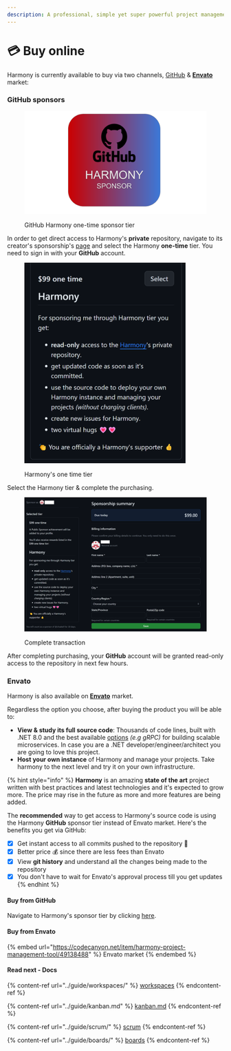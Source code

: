 ```yaml
---
description: A professional, simple yet super powerful project management tool.
---
```


# 💳 Buy online

Harmony is currently available to buy via two channels, [GitHub](https://github.com/sponsors/chsakell) &  [**Envato**](https://codecanyon.net/item/harmony-project-management-tool/49138488) market:&#x20;

### GitHub sponsors

<figure><img src="../.gitbook/assets/harmony-sponsor-link.png" alt="" width="563"><figcaption><p>GitHub Harmony one-time sponsor tier</p></figcaption></figure>

In order to get direct access to Harmony's **private** repository, navigate to its creator's sponsorship's [page](https://github.com/sponsors/chsakell) and select the Harmony **one-time** tier. You need to sign in with your **GitHub** account.

<figure><img src="../.gitbook/assets/harmony-tier.png" alt="" width="375"><figcaption><p>Harmony's one time tier</p></figcaption></figure>

Select the Harmony tier & complete the purchasing.

<figure><img src="../.gitbook/assets/harmony-tier-purchase.png" alt=""><figcaption><p>Complete transaction</p></figcaption></figure>

After completing purchasing, your **GitHub** account will be granted read-only access to the repository in next few hours.

### Envato

Harmony is also available on [**Envato**](https://codecanyon.net/item/harmony-project-management-tool/49138488) market.&#x20;

Regardless the option you choose, after buying the product you will be able to:

* **View & study its full source code**: Thousands of code lines, built with .NET 8.0 and the best available [options](technology.md) _(e.g gRPC)_ for building scalable microservices. In case you are a .NET developer/engineer/architect you are going to love this project.
* **Host your own instance** of Harmony and manage your projects. Take harmony to the next level and try it on your own infrastructure.

{% hint style="info" %}
**Harmony** is an amazing **state of the art** project written with best practices and latest technologies and it's expected to grow more. The price may rise in the future as more and more features are being added.

The **recommended** way to get access to Harmony's source code is using the Harmony **GitHub** sponsor tier instead of Envato market. Here's the benefits you get via GitHub:

* [x] Get instant access to all commits pushed to the repository :muscle:&#x20;
* [x] Better price :moneybag: since there are less fees than Envato
* [x] View **git history** and understand all the changes being made to the repository
* [x] You don't have to wait for Envato's approval process till you get updates
{% endhint %}

#### Buy from GitHub

Navigate to Harmony's sponsor tier by clicking [here](https://github.com/sponsors/chsakell).

#### Buy from Envato

{% embed url="https://codecanyon.net/item/harmony-project-management-tool/49138488" %}
Envato market
{% endembed %}

#### Read next - Docs

{% content-ref url="../guide/workspaces/" %}
[workspaces](../guide/workspaces/)
{% endcontent-ref %}

{% content-ref url="../guide/kanban.md" %}
[kanban.md](../guide/kanban.md)
{% endcontent-ref %}

{% content-ref url="../guide/scrum/" %}
[scrum](../guide/scrum/)
{% endcontent-ref %}

{% content-ref url="../guide/boards/" %}
[boards](../guide/boards/)
{% endcontent-ref %}
